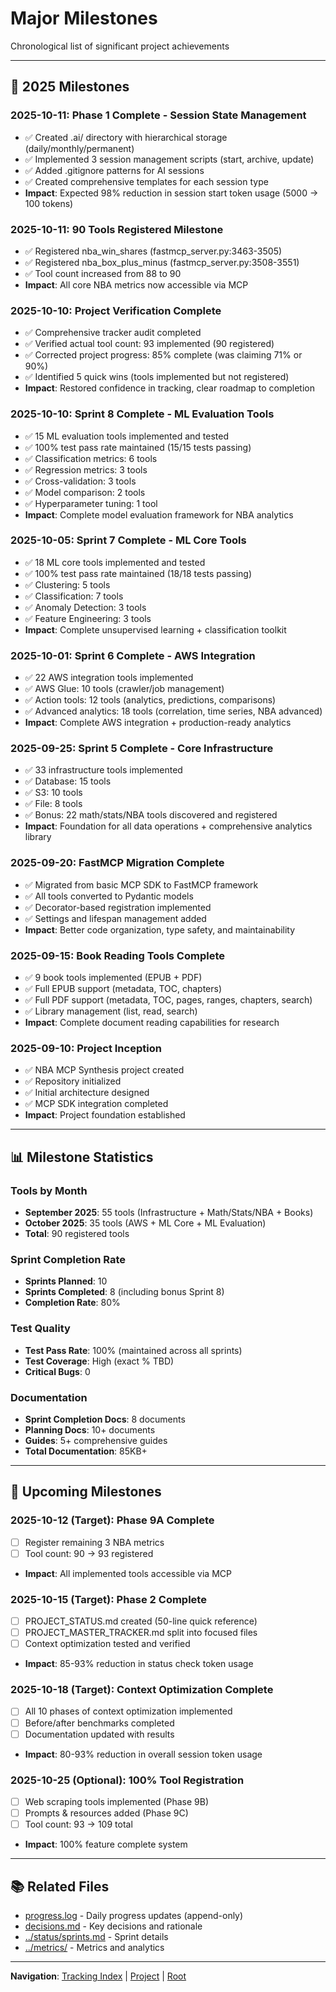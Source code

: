 # Major Milestones

Chronological list of significant project achievements

---

## 🎯 2025 Milestones

### **2025-10-11**: Phase 1 Complete - Session State Management
- ✅ Created .ai/ directory with hierarchical storage (daily/monthly/permanent)
- ✅ Implemented 3 session management scripts (start, archive, update)
- ✅ Added .gitignore patterns for AI sessions
- ✅ Created comprehensive templates for each session type
- **Impact**: Expected 98% reduction in session start token usage (5000 → 100 tokens)

### **2025-10-11**: 90 Tools Registered Milestone
- ✅ Registered nba_win_shares (fastmcp_server.py:3463-3505)
- ✅ Registered nba_box_plus_minus (fastmcp_server.py:3508-3551)
- ✅ Tool count increased from 88 to 90
- **Impact**: All core NBA metrics now accessible via MCP

### **2025-10-10**: Project Verification Complete
- ✅ Comprehensive tracker audit completed
- ✅ Verified actual tool count: 93 implemented (90 registered)
- ✅ Corrected project progress: 85% complete (was claiming 71% or 90%)
- ✅ Identified 5 quick wins (tools implemented but not registered)
- **Impact**: Restored confidence in tracking, clear roadmap to completion

### **2025-10-10**: Sprint 8 Complete - ML Evaluation Tools
- ✅ 15 ML evaluation tools implemented and tested
- ✅ 100% test pass rate maintained (15/15 tests passing)
- ✅ Classification metrics: 6 tools
- ✅ Regression metrics: 3 tools
- ✅ Cross-validation: 3 tools
- ✅ Model comparison: 2 tools
- ✅ Hyperparameter tuning: 1 tool
- **Impact**: Complete model evaluation framework for NBA analytics

### **2025-10-05**: Sprint 7 Complete - ML Core Tools
- ✅ 18 ML core tools implemented and tested
- ✅ 100% test pass rate maintained (18/18 tests passing)
- ✅ Clustering: 5 tools
- ✅ Classification: 7 tools
- ✅ Anomaly Detection: 3 tools
- ✅ Feature Engineering: 3 tools
- **Impact**: Complete unsupervised learning + classification toolkit

### **2025-10-01**: Sprint 6 Complete - AWS Integration
- ✅ 22 AWS integration tools implemented
- ✅ AWS Glue: 10 tools (crawler/job management)
- ✅ Action tools: 12 tools (analytics, predictions, comparisons)
- ✅ Advanced analytics: 18 tools (correlation, time series, NBA advanced)
- **Impact**: Complete AWS integration + production-ready analytics

### **2025-09-25**: Sprint 5 Complete - Core Infrastructure
- ✅ 33 infrastructure tools implemented
- ✅ Database: 15 tools
- ✅ S3: 10 tools
- ✅ File: 8 tools
- ✅ Bonus: 22 math/stats/NBA tools discovered and registered
- **Impact**: Foundation for all data operations + comprehensive analytics library

### **2025-09-20**: FastMCP Migration Complete
- ✅ Migrated from basic MCP SDK to FastMCP framework
- ✅ All tools converted to Pydantic models
- ✅ Decorator-based registration implemented
- ✅ Settings and lifespan management added
- **Impact**: Better code organization, type safety, and maintainability

### **2025-09-15**: Book Reading Tools Complete
- ✅ 9 book tools implemented (EPUB + PDF)
- ✅ Full EPUB support (metadata, TOC, chapters)
- ✅ Full PDF support (metadata, TOC, pages, ranges, chapters, search)
- ✅ Library management (list, read, search)
- **Impact**: Complete document reading capabilities for research

### **2025-09-10**: Project Inception
- ✅ NBA MCP Synthesis project created
- ✅ Repository initialized
- ✅ Initial architecture designed
- ✅ MCP SDK integration completed
- **Impact**: Project foundation established

---

## 📊 Milestone Statistics

### Tools by Month
- **September 2025**: 55 tools (Infrastructure + Math/Stats/NBA + Books)
- **October 2025**: 35 tools (AWS + ML Core + ML Evaluation)
- **Total**: 90 registered tools

### Sprint Completion Rate
- **Sprints Planned**: 10
- **Sprints Completed**: 8 (including bonus Sprint 8)
- **Completion Rate**: 80%

### Test Quality
- **Test Pass Rate**: 100% (maintained across all sprints)
- **Test Coverage**: High (exact % TBD)
- **Critical Bugs**: 0

### Documentation
- **Sprint Completion Docs**: 8 documents
- **Planning Docs**: 10+ documents
- **Guides**: 5+ comprehensive guides
- **Total Documentation**: 85KB+

---

## 🎯 Upcoming Milestones

### **2025-10-12** (Target): Phase 9A Complete
- [ ] Register remaining 3 NBA metrics
- [ ] Tool count: 90 → 93 registered
- **Impact**: All implemented tools accessible via MCP

### **2025-10-15** (Target): Phase 2 Complete
- [ ] PROJECT_STATUS.md created (50-line quick reference)
- [ ] PROJECT_MASTER_TRACKER.md split into focused files
- [ ] Context optimization tested and verified
- **Impact**: 85-93% reduction in status check token usage

### **2025-10-18** (Target): Context Optimization Complete
- [ ] All 10 phases of context optimization implemented
- [ ] Before/after benchmarks completed
- [ ] Documentation updated with results
- **Impact**: 80-93% reduction in overall session token usage

### **2025-10-25** (Optional): 100% Tool Registration
- [ ] Web scraping tools implemented (Phase 9B)
- [ ] Prompts & resources added (Phase 9C)
- [ ] Tool count: 93 → 109 total
- **Impact**: 100% feature complete system

---

## 📚 Related Files

- [progress.log](progress.log) - Daily progress updates (append-only)
- [decisions.md](decisions.md) - Key decisions and rationale
- [../status/sprints.md](../status/sprints.md) - Sprint details
- [../metrics/](../metrics/) - Metrics and analytics

---

**Navigation**: [Tracking Index](index.md) | [Project](../) | [Root](../../)
